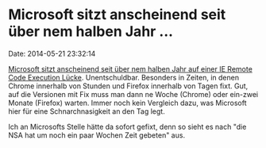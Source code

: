 Microsoft sitzt anscheinend seit über nem halben Jahr \...
==========================================================

Date: 2014-05-21 23:32:14

[Microsoft sitzt anscheinend seit über nem halben Jahr auf einer IE
Remote Code Execution
Lücke](http://www.zerodayinitiative.com/advisories/ZDI-14-140/).
Unentschuldbar. Besonders in Zeiten, in denen Chrome innerhalb von
Stunden und Firefox innerhalb von Tagen fixt. Gut, auf die Versionen mit
Fix muss man dann ne Woche (Chrome) oder ein-zwei Monate (Firefox)
warten. Immer noch kein Vergleich dazu, was Microsoft hier für eine
Schnarchnasigkeit an den Tag legt.

Ich an Microsofts Stelle hätte da sofort gefixt, denn so sieht es nach
\"die NSA hat um noch ein paar Wochen Zeit gebeten\" aus.
